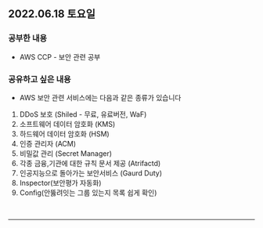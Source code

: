 ## 2022.06.18 토요일
### 공부한 내용
- AWS CCP - 보안 관련 공부

### 공유하고 싶은 내용
- AWS 보안 관련 서비스에는 다음과 같은 종류가 있습니다
1. DDoS 보호 (Shiled - 무료, 유료버전, WaF)
2. 소프트웨어 데이터 암호화 (KMS)
3. 하드웨어 데이터 암호화 (HSM)
4. 인증 관리자 (ACM)
5. 비밀값 관리 (Secret Manager)
6. 각종 금융,기관에 대한 규칙 문서 제공 (Atrifactd)
7. 인공지능으로 돌아가는 보안서비스 (Gaurd Duty)
8. Inspector(보안평가 자동화)
9. Config(안뚫려잇는 그룹 있는지 목록 쉽게 확인)

<br>

---